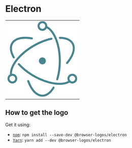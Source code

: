 Electron
========

<!-- markdownlint-disable line-length no-inline-html -->
<table>
    <tr height=230>
        <td>
            <a href="https://github.com/alrra/browser-logos/tree/7942cc53f44d8171b705f65fed83944032134b54/src/electron">
                <img width=220 src="https://raw.githubusercontent.com/alrra/browser-logos/7942cc53f44d8171b705f65fed83944032134b54/src/electron/electron.svg?sanitize=true" alt="Electron browser logo">
            </a>
        </td>
    </tr>
</table>
<!-- markdownlint-enable line-length no-inline-html -->

How to get the logo
-------------------

Get it using:

* [`npm`][npm]: `npm install --save-dev @browser-logos/electron`
* [`Yarn`][yarn]: `yarn add --dev @browser-logos/electron`

<!-- Link labels: -->

[npm]: https://www.npmjs.com/
[yarn]: https://yarnpkg.com/
